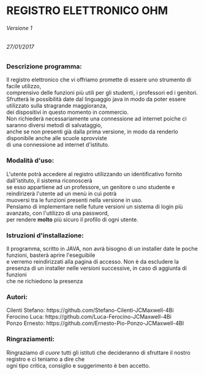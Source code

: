 <h1>REGISTRO ELETTRONICO OHM</h1>
<h6>Versione 1</h6>
<h6>27/01/2017</h6>
  <h3>Descrizione programma:</h3>
    <p>Il registro elettronico che vi offriamo promette di essere uno strumento di facile utilizzo,<br>
       comprensivo delle funzioni più utili per gli studenti, i professori ed i genitori.<br>
       Sfrutterà le possibilità date dal linguaggio java in modo da poter essere utilizzato sulla stragrande maggioranza,<br>
       dei dispositivi in questo momento in commercio.<br>
       Non richiederà necessariamente una connessione ad internet poiche ci saranno diversi metodi di salvataggio,<br>
       anche se non presenti già dalla prima versione, in modo da renderlo disponibile anche alle scuole sprovviste<br>
       di una connessione ad internet d'istituto.</p>
  <h3>Modalità d'uso:</h3> 
    <p>L'utente potrà accedere al registro utilizzando un identificativo fornito dall'istituto, il sistema riconoscerà<br>
       se esso appartiene ad un professore, un genitore o uno studente e reindirizerà l'utente ad un menù in cui potrà<br>
       muoversi tra le funzioni presenti nella versione in uso.<br>
       Pensiamo di implementare nelle future versioni un sistema di login più avanzato, con l'utilizzo di una password,<br>
       per rendere <b>molto</b> più sicuro il profilo di ogni utente.
  <h3>Istruzioni d'installazione:</h3>
    <p>Il programma, scritto in JAVA, non avrà bisogno di un installer date le poche funzioni, basterà aprire l'eseguibile<br>
       e verremo reindirizzati alla pagina di accesso.
       Non è da escludere la presenza di un installer nelle versioni successive, in caso di aggiunta di funzioni<br>
       che ne richiedono la presenza</p>
  <h3>Autori:</h3>
    <p>Cilenti Stefano: https://github.com/Stefano-Cilenti-JCMaxwell-4Bi<br>
       Ferocino Luca: https://github.com/Luca-Ferocino-JCMaxwell-4Bi<br>
       Ponzo Ernesto: https://github.com/Ernesto-Pio-Ponzo-JCMaxwell-4BI</p>
  <h3>Ringraziamenti:</h3>
    <p>Ringraziamo <i>di cuore</i> tutti gli istituti che decideranno di sfruttare il nostro registro e ci teniamo a dire che<br>
       ogni tipo critica, consiglio e suggerimento è ben accetto.</p>
  
